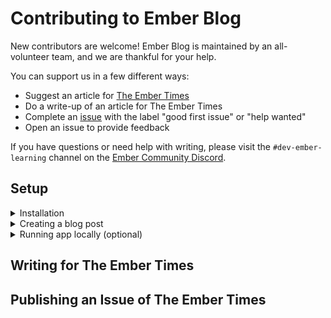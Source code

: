 # Contributing to Ember Blog

New contributors are welcome! Ember Blog is maintained by an all-volunteer team, and we are thankful for your help.

You can support us in a few different ways:

- Suggest an article for [The Ember Times](https://blog.emberjs.com/tags/newsletter.html)
- Do a write-up of an article for The Ember Times
- Complete an [issue](https://github.com/ember-learn/ember-blog/issues) with the label "good first issue" or "help wanted"
- Open an issue to provide feedback

If you have questions or need help with writing, please visit the `#dev-ember-learning` channel on the [Ember Community Discord](https://discordapp.com/invite/zT3asNS).


## Setup

<details>
<summary>Installation</summary>

1. Fork and clone this repo.

    ```bash
    git clone git@github.com:<your GitHub handle>/ember-blog.git
    ```

1. Change directory.

  ```bash
  cd ember-blog
  ```

</details>


<details>
<summary>Creating a blog post</summary>

1. We use [Markdown](https://www.markdownguide.org/cheat-sheet/) when writing a blog post.

1. The file must be saved in the `source` directory. The file name must begin with `YYYY-MM-DD`.

  ```bash
  # Create an Ember Times blog post for August 29, 2020
  touch source/2020-08-29-the-ember-times-issue-162.md
  ```

1. We use [alex](https://alexjs.com/) and [markdownlint](https://github.com/DavidAnson/markdownlint) for linting. If your branch's CI (continuous integration) didn't pass these linters, please read [Linters](documentations/linters.md) for more information. 

</details>


<details>
<summary>Running app locally (optional)</summary>

1. You can preview how the blog post looks by running the app locally.

1. For more information, please check these documentations:

  - [Running Locally with Docker](documentations/running-locally-with-docker.md)
  - [Running Locally with Ruby and Middleman](documentations/running-locally-with-ruby-and-middleman.md)

</details>


## Writing for The Ember Times


## Publishing an Issue of The Ember Times
